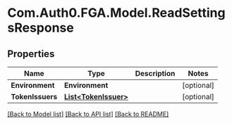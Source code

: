 # Com.Auth0.FGA.Model.ReadSettingsResponse

## Properties

Name | Type | Description | Notes
------------ | ------------- | ------------- | -------------
**Environment** | **Environment** |  | [optional] 
**TokenIssuers** | [**List&lt;TokenIssuer&gt;**](TokenIssuer.md) |  | [optional] 

[[Back to Model list]](../README.md#models) [[Back to API list]](../README.md#api-endpoints) [[Back to README]](../README.md)

